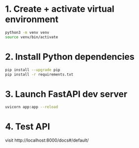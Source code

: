 # 1. Create + activate virtual environment
```bash
python3 -m venv venv
source venv/bin/activate
```
# 2. Install Python dependencies
```bash
pip install --upgrade pip
pip install -r requirements.txt
```
# 3. Launch FastAPI dev server
```bash
uvicorn app:app --reload
```
# 4. Test API
visit http://localhost:8000/docs#/default/